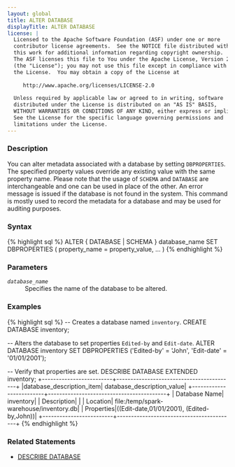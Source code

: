 ```yaml
---
layout: global
title: ALTER DATABASE
displayTitle: ALTER DATABASE
license: |
  Licensed to the Apache Software Foundation (ASF) under one or more
  contributor license agreements.  See the NOTICE file distributed with
  this work for additional information regarding copyright ownership.
  The ASF licenses this file to You under the Apache License, Version 2.0
  (the "License"); you may not use this file except in compliance with
  the License.  You may obtain a copy of the License at
 
     http://www.apache.org/licenses/LICENSE-2.0
 
  Unless required by applicable law or agreed to in writing, software
  distributed under the License is distributed on an "AS IS" BASIS,
  WITHOUT WARRANTIES OR CONDITIONS OF ANY KIND, either express or implied.
  See the License for the specific language governing permissions and
  limitations under the License.
---
```


### Description

You can alter metadata associated with a database by setting `DBPROPERTIES`.  The specified property
values override any existing value with the same property name. Please note that the usage of 
`SCHEMA` and `DATABASE` are interchangeable and one can be used in place of the other. An error message
is issued if the database is not found in the system. This command is mostly used to record the metadata
for a database and may be used for auditing purposes.

### Syntax

{% highlight sql %}
ALTER { DATABASE | SCHEMA } database_name
    SET DBPROPERTIES ( property_name = property_value, ... )
{% endhighlight %}

### Parameters

<dl>
  <dt><code><em>database_name</em></code></dt>
  <dd>Specifies the name of the database to be altered.</dd>
</dl>

### Examples

{% highlight sql %}
-- Creates a database named `inventory`.
CREATE DATABASE inventory;

-- Alters the database to set properties `Edited-by` and `Edit-date`.
ALTER DATABASE inventory SET DBPROPERTIES ('Edited-by' = 'John', 'Edit-date' = '01/01/2001');

-- Verify that properties are set.
DESCRIBE DATABASE EXTENDED inventory;
+-------------------------+------------------------------------------+
|database_description_item|                database_description_value|
+-------------------------+------------------------------------------+
|            Database Name|                                 inventory|
|              Description|                                          |
|                 Location|   file:/temp/spark-warehouse/inventory.db|
|               Properties|((Edit-date,01/01/2001), (Edited-by,John))|
+-------------------------+------------------------------------------+
{% endhighlight %}

### Related Statements

 * [DESCRIBE DATABASE](sql-ref-syntax-aux-describe-database.html)
